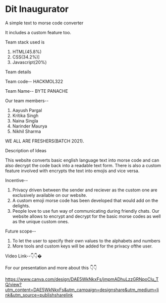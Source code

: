 # Dit Inaugurator

A simple text to morse code converter

It includes a custom feature too.

Team stack used is

1. HTML(45.8%)
2. CSS(34.2%)]
3. Javascript(20%)

Team details

Team code-- HACKMOL322

Team Name--  BYTE PANACHE

Our team members--

1. Aayush Pargal
2. Kritika Singh
3. Naina Singla
4. Narinder Maurya
5. Nikhil Sharma

WE ALL ARE FRESHERS(BATCH 2021).

Description of Ideas

This website converts basic english language text into morse code and can also decrypt the code back into a readable text form. There is also a custom feature involved with encrypts the text into emojis and vice versa.

Incentive--

1. Privacy driven between the sender and reciever as the custom one are exclusively available on our website.
2. A custom emoji morse code has been developed that would add on the delights.
3. People love to use fun way of communicating during friendly chats.  Our website allows to encrypt and decrypt for the basic morse codes as well as the unique custom ones.

Future scope--

1. To let the user to specify their own values to the alphabets and numbers
2. More tools and custom keys will be added for the privacy ofthe user.

Video Link--👇👇�



For our presentation and more about this 👇👇

https://www.canva.com/design/DAE5WkNkxFs/jmpmADhuLzzGRNpoClu_TQ/view?utm_content=DAE5WkNkxFs&utm_campaign=designshare&utm_medium=link&utm_source=publishsharelink

